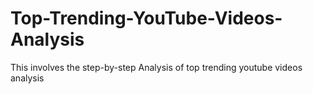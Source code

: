 # Top-Trending-YouTube-Videos-Analysis
This involves the step-by-step Analysis of top trending youtube videos analysis
